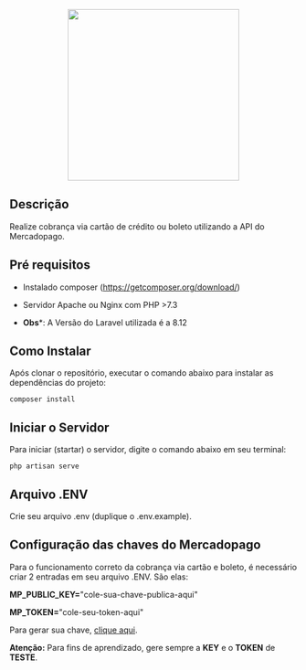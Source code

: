 <p align="center"><a href="https://www.mercadopago.com.br/developers/pt/guides/online-payments/checkout-api/receiving-payment-by-card" target="_blank"><img src="https://wesleydesign.com.br/projetos/github/laravel-mercadopago.png" width="300"></a></p>


## Descrição
Realize cobrança via cartão de crédito ou boleto utilizando a API do Mercadopago.


## Pré requisitos
- Instalado composer (https://getcomposer.org/download/)
- Servidor Apache ou Nginx com PHP >7.3

- **Obs***: A Versão do Laravel utilizada é a 8.12


## Como Instalar

Após clonar o repositório, executar o comando abaixo para instalar as dependências do projeto:


```
composer install
```

## Iniciar o Servidor

Para iniciar (startar) o servidor, digite o comando abaixo em seu terminal:

```
php artisan serve
```

## Arquivo .ENV

Crie seu arquivo .env (duplique o .env.example).


## Configuração das chaves do Mercadopago

Para o funcionamento correto da cobrança via cartão e boleto, é necessário criar 2 entradas em seu arquivo .ENV. São elas:


**MP_PUBLIC_KEY=**"cole-sua-chave-publica-aqui"

**MP_TOKEN=**"cole-seu-token-aqui"


Para gerar sua chave, <a href="https://www.mercadopago.com.br/mlb/account/credentials">clique aqui</a>. 

**Atenção:** Para fins de aprendizado, gere sempre a **KEY** e o **TOKEN** de **TESTE**.

